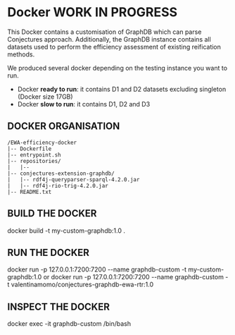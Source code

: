# Docker WORK IN PROGRESS
This Docker contains a customisation of GraphDB which can parse Conjectures approach. Additionally, the GraphDB instance contains all datasets used to perform the efficiency assessment of existing reification methods.   

We produced several docker depending on the testing instance you want to run.
- Docker **ready to run**: it contains D1 and D2 datasets excluding singleton 
(Docker size 17GB)
- Docker **slow to run**: it contains D1, D2 and D3


## DOCKER ORGANISATION

```
/EWA-efficiency-docker
|-- Dockerfile
|-- entrypoint.sh
|-- repositories/
|   |-- 
|-- conjectures-extension-graphdb/
|   |-- rdf4j-queryparser-sparql-4.2.0.jar
|   |-- rdf4j-rio-trig-4.2.0.jar
|-- README.txt
```

## BUILD THE DOCKER
docker build -t my-custom-graphdb:1.0 .

## RUN THE DOCKER 
docker run -p 127.0.0.1:7200:7200 --name graphdb-custom -t my-custom-graphdb:1.0
or 
docker run -p 127.0.0.1:7200:7200 --name graphdb-custom -t valentinamomo/conjectures-graphdb-ewa-rtr:1.0

## INSPECT THE DOCKER
docker exec -it graphdb-custom /bin/bash
